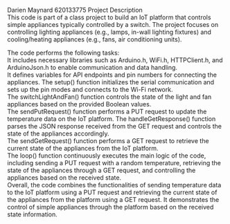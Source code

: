 Darien Maynard 620133775
Project Description  
This code is part of a class project to build an IoT platform that controls simple appliances typically controlled by a switch. The project focuses on controlling lighting appliances (e.g., lamps, in-wall lighting fixtures) and cooling/heating appliances (e.g., fans, air conditioning units).

The code performs the following tasks:  
It includes necessary libraries such as Arduino.h, WiFi.h, HTTPClient.h, and ArduinoJson.h to enable communication and data handling.  
It defines variables for API endpoints and pin numbers for connecting the appliances.
The setup() function initializes the serial communication and sets up the pin modes and connects to the Wi-Fi network.  
The switchLightAndFan() function controls the state of the light and fan appliances based on the provided Boolean values.  
The sendPutRequest() function performs a PUT request to update the temperature data on the IoT platform.
The handleGetResponse() function parses the JSON response received from the GET request and controls the state of the appliances accordingly.  
The sendGetRequest() function performs a GET request to retrieve the current state of the appliances from the IoT platform.  
The loop() function continuously executes the main logic of the code, including sending a PUT request with a random temperature, retrieving the state of the appliances through a GET request, and controlling the appliances based on the received state.  
Overall, the code combines the functionalities of sending temperature data to the IoT platform using a PUT request and retrieving the current state of the appliances from the platform using a GET request. It demonstrates the control of simple appliances through the platform based on the received state information.



